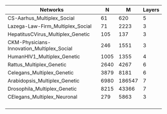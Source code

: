 | Networks                                   | N    | M      | Layers |
| ------------------------------------------ | ---- | ------ | ------ |
| CS-Aarhus_Multiplex_Social                 | 61   | 620    | 5      |
| Lazega-Law-Firm_Multiplex_Social           | 71   | 2223   | 3      |
| HepatitusCVirus_Multiplex_Genetic          | 105  | 137    | 3      |
| CKM-Physicians-Innovation_Multiplex_Social | 246  | 1551   | 3      |  |
| HumanHIV1_Multiplex_Genetic                | 1005 | 1355   | 4      |
| Rattus_Multiplex_Genetic                   | 2640 | 4267   | 6      |
| Celegans_Multiplex_Genetic                 | 3879 | 8181   | 6      |
| Arabidopsis_Multiplex_Genetic              | 6980 | 186547 | 7      |
| Drosophila_Multiplex_Genetic               | 8215 | 43366  | 7      |
  CElegans_Multiplex_Neuronal                | 279   | 5863  |   3      |        |        |
|                                            |      |        |        |
|                                            |      |        |        |
|                                            |      |        |        |
|                                            |      |        |        |

